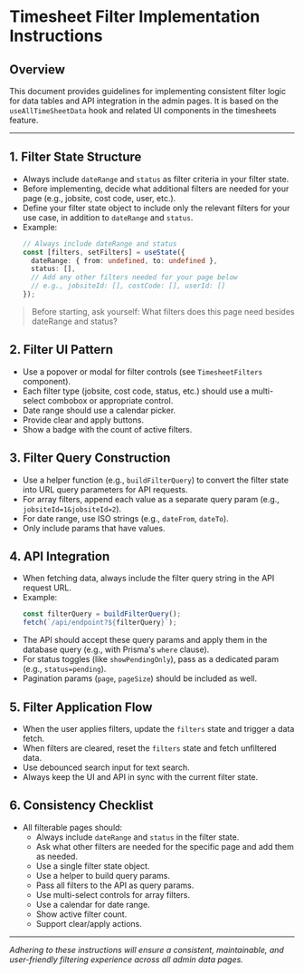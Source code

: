 # Timesheet Filter Implementation Instructions

## Overview

This document provides guidelines for implementing consistent filter logic for data tables and API integration in the admin pages. It is based on the `useAllTimeSheetData` hook and related UI components in the timesheets feature.

---

## 1. Filter State Structure

- Always include `dateRange` and `status` as filter criteria in your filter state.
- Before implementing, decide what additional filters are needed for your page (e.g., jobsite, cost code, user, etc.).
- Define your filter state object to include only the relevant filters for your use case, in addition to `dateRange` and `status`.
- Example:
  ```ts
  // Always include dateRange and status
  const [filters, setFilters] = useState({
    dateRange: { from: undefined, to: undefined },
    status: [],
    // Add any other filters needed for your page below
    // e.g., jobsiteId: [], costCode: [], userId: []
  });
  ```

> Before starting, ask yourself: What filters does this page need besides dateRange and status?

## 2. Filter UI Pattern

- Use a popover or modal for filter controls (see `TimesheetFilters` component).
- Each filter type (jobsite, cost code, status, etc.) should use a multi-select combobox or appropriate control.
- Date range should use a calendar picker.
- Provide clear and apply buttons.
- Show a badge with the count of active filters.

## 3. Filter Query Construction

- Use a helper function (e.g., `buildFilterQuery`) to convert the filter state into URL query parameters for API requests.
- For array filters, append each value as a separate query param (e.g., `jobsiteId=1&jobsiteId=2`).
- For date range, use ISO strings (e.g., `dateFrom`, `dateTo`).
- Only include params that have values.

## 4. API Integration

- When fetching data, always include the filter query string in the API request URL.
- Example:
  ```ts
  const filterQuery = buildFilterQuery();
  fetch(`/api/endpoint?${filterQuery}`);
  ```
- The API should accept these query params and apply them in the database query (e.g., with Prisma's `where` clause).
- For status toggles (like `showPendingOnly`), pass as a dedicated param (e.g., `status=pending`).
- Pagination params (`page`, `pageSize`) should be included as well.

## 5. Filter Application Flow

- When the user applies filters, update the `filters` state and trigger a data fetch.
- When filters are cleared, reset the `filters` state and fetch unfiltered data.
- Use debounced search input for text search.
- Always keep the UI and API in sync with the current filter state.

## 6. Consistency Checklist

- All filterable pages should:
  - Always include `dateRange` and `status` in the filter state.
  - Ask what other filters are needed for the specific page and add them as needed.
  - Use a single filter state object.
  - Use a helper to build query params.
  - Pass all filters to the API as query params.
  - Use multi-select controls for array filters.
  - Use a calendar for date range.
  - Show active filter count.
  - Support clear/apply actions.

---

_Adhering to these instructions will ensure a consistent, maintainable, and user-friendly filtering experience across all admin data pages._
